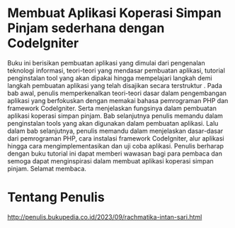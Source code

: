 # Membuat Aplikasi Koperasi Simpan Pinjam sederhana dengan CodeIgniter
Buku ini berisikan pembuatan aplikasi yang dimulai dari pengenalan teknologi informasi, teori-teori yang mendasar pembuatan aplikasi, tutorial penginstalan tool yang akan dipakai hingga mempelajari langkah demi langkah pembuatan aplikasi yang telah disajikan secara terstruktur .
Pada bab awal, penulis memperkenalkan teori-teori dasar dalam pengembangan aplikasi yang berfokuskan dengan memakai bahasa pemrograman PHP dan framework CodeIgniter. Serta menjelaskan fungsinya dalam pembuatan aplikasi koperasi simpan pinjam.  Bab selanjutnya penulis memandu dalam penginstalan tools yang akan digunakan dalam pembuatan aplikasi. Lalu dalam bab selanjutnya, penulis memandu dalam menjelaskan dasar-dasar dari pemrograman PHP, cara instalasi framework CodeIgniter, alur aplikasi hingga cara mengimplementasikan dan uji coba aplikasi. Penulis berharap dengan buku tutorial ini dapat memberi wawasan bagi para pembaca dan semoga dapat menginspirasi dalam membuat aplikasi koperasi simpan pinjam. Selamat membaca.

# Tentang Penulis
http://penulis.bukupedia.co.id/2023/09/rachmatika-intan-sari.html
